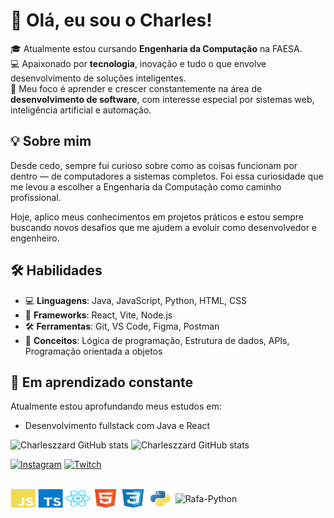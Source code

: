 # 👋 Olá, eu sou o Charles!

🎓 Atualmente estou cursando **Engenharia da Computação** na FAESA.  
💻 Apaixonado por **tecnologia**, inovação e tudo o que envolve desenvolvimento de soluções inteligentes.  
🚀 Meu foco é aprender e crescer constantemente na área de **desenvolvimento de software**, com interesse especial por sistemas web, inteligência artificial e automação.

## 💡 Sobre mim

Desde cedo, sempre fui curioso sobre como as coisas funcionam por dentro — de computadores a sistemas completos. Foi essa curiosidade que me levou a escolher a Engenharia da Computação como caminho profissional.

Hoje, aplico meus conhecimentos em projetos práticos e estou sempre buscando novos desafios que me ajudem a evoluir como desenvolvedor e engenheiro.

## 🛠️ Habilidades

- 💻 **Linguagens**: Java, JavaScript, Python, HTML, CSS  
- 🧩 **Frameworks**: React, Vite, Node.js  
- 🛠️ **Ferramentas**: Git, VS Code, Figma, Postman  
- 🔧 **Conceitos**: Lógica de programação, Estrutura de dados, APIs, Programação orientada a objetos  

## 📘 Em aprendizado constante

Atualmente estou aprofundando meus estudos em:

- Desenvolvimento fullstack com Java e React  

![Charleszzard GitHub stats](https://github-readme-stats.vercel.app/api?username=charleszzard&showicons=true&theme=radical)
![Charleszzard GitHub stats](https://github-readme-stats.vercel.app/api/top-langs/?username=charleszzard&theme=blue-green)

[![Instagram](https://img.shields.io/badge/Instagram-E4405F?style=for-the-badge&logo=instagram&logoColor=white)](https://www.instagram.com/charlless_jr/)
[![Twitch](https://img.shields.io/badge/Twitch-9146FF?style=for-the-badge&logo=twitch&logoColor=white)](https://www.twitch.tv/charleszzard)
<div style="display: inline_block"><br>
  <img align="center" alt="Rafa-Js" height="30" width="40" src="https://raw.githubusercontent.com/devicons/devicon/master/icons/javascript/javascript-plain.svg">
  <img align="center" alt="Rafa-Ts" height="30" width="40" src="https://raw.githubusercontent.com/devicons/devicon/master/icons/typescript/typescript-plain.svg">
  <img align="center" alt="Rafa-React" height="30" width="40" src="https://raw.githubusercontent.com/devicons/devicon/master/icons/react/react-original.svg">
  <img align="center" alt="Rafa-HTML" height="30" width="40" src="https://raw.githubusercontent.com/devicons/devicon/master/icons/html5/html5-original.svg">
  <img align="center" alt="Rafa-CSS" height="30" width="40" src="https://raw.githubusercontent.com/devicons/devicon/master/icons/css3/css3-original.svg">
  <img align="center" alt="Rafa-Python" height="30" width="40" src="https://raw.githubusercontent.com/devicons/devicon/master/icons/python/python-original.svg">
    <img align="center" alt="Rafa-Python" height="30" width="40" src="https://cdn.jsdelivr.net/gh/devicons/devicon@latest/icons/java/java-original.svg">
</div>




